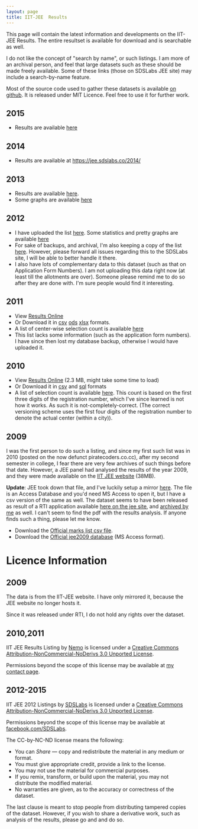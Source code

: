 ```yaml
---
layout: page
title: IIT-JEE  Results
---
```


This page will contain the latest information and developments on the IIT-JEE Results. The entire resultset is available for download and is searchable as well. 

I do not like the concept of "search by name", or such listings. I am more of an archival person, and feel that large datasets such as these should be made freely available. Some of these links (those on
SDSLabs JEE site) may include a search-by-name feature.

Most of the source code used to gather these datasets is available [on github](https://github.com/captn3m0/iitjee/). It is released under MIT Licence. Feel free to use it for further work.

## 2015

* Results are available [here](https://jee.sdslabs.co/index2.html)

## 2014

* Results are available at <https://jee.sdslabs.co/2014/>

## 2013

* Results are available [here](https://jee.sdslabs.co/2013/).
* Some graphs are available [here](https://jee.sdslabs.co/graph/2013.html)

## 2012

* I have uploaded the list [here](https://jee.sdslabs.co/2012/). Some statistics and pretty graphs are available [here](https://jee.sdslabs.co/2012/graph/)
* For sake of backups, and archival, I'm also keeping a copy of the list [here](2012.html). However, please forward all issues regarding this to the SDSLabs site, I will be able to better handle it there.
* I also have lots of complementary data to this dataset (such as that on Application Form Numbers). I am not uploading this data right now (at least till the allotments are over). Someone please remind me to do so after they are done with. I'm sure people would find it interesting.

## 2011

* View [Results Online](./2011.html)
* Or Download it in [csv](./2011.csv) [ods](./2011.ods) [xlsx](2011.xlsx) formats.
* A list of center-wise selection count is available [here](./center.html)
* This list lacks some information (such as the application form numbers). I have since then lost my database backup, otherwise I would have uploaded it.

## 2010

* View [Results Online](./2010.html) (2.3 MB, might take some time to load)
* Or Download it in [csv](./2010.csv) and [sql](./2010.sql) formats
* A list of selection count is available [here](./2010.center.html). This count is based on the first three digits of the registration number, which I've since learned is not how it works. As such it is not-completely-correct. (The correct versioning scheme uses the first four digits of the registration number to denote the actual center (within a city)).

## 2009

I was the first person to do such a listing, and since my first such list was in 2010 (posted on the now defunct piratecoders.co.cc), after my second semester in college, I fear there are very few archives of such things before that date. However, a JEE panel had analysed the results of the year 2009, and they were made available on the [IIT JEE website](http://jee.iitr.ernet.in/images/jee2009.mdb) (38MB).

**Update**: JEE took down that file, and I've luckily setup a mirror [here](http://ge.tt/4lLmqf32). The file is an Access Database and you'd need MS Access to open it, but I have a csv version of the same as well. The dataset seems to have been released as result of a RTI application available [here on the jee site](http://jee.iitr.ernet.in/images/SG-06112009-10.pdf), and [archived by me](SG-06112009-10.pdf) as well. I can't seem to find the pdf with the results analysis. If anyone finds such a thing, please let me know.

  * Download the [Official marks list csv file](http://ge.tt/4lLmqf32/v/1).
  * Download the [Official jee2009 database](http://ge.tt/4lLmqf32/v/0) (MS Access format).

# Licence Information

## 2009

The data is from the IIT-JEE website. I have only mirrored it, because the JEE website no longer hosts it.

Since it was released under RTI, I do not hold any rights over the dataset.

## 2010,2011

IIT JEE Results Listing by [Nemo](https://captnemo.in/) is licensed under a [Creative Commons Attribution-NonCommercial-NoDerivs 3.0 Unported License](http://creativecommons.org/licenses/by-nc-nd/3.0/).

Permissions beyond the scope of this license may be available at [my contact page](https://captnemo.in/contact). 

## 2012-2015

IIT JEE 2012 Listings by [SDSLabs](https://jee.sdslabs.co/) is licensed under a [Creative Commons Attribution-NonCommercial-NoDerivs 3.0 Unported License](http://creativecommons.org/licenses/by-nc-nd/3.0/).

Permissions beyond the scope of this license may be available at [facebook.com/SDSLabs](https://facebook.com/SDSLabs).

The CC-by-NC-ND license means the following:

- You can *Share* — copy and redistribute the material in any medium or format.
- You must give appropriate credit, provide a link to the license.
- You may not use the material for commercial purposes.
- If you remix, transform, or build upon the material, you may not distribute the modified material.
- No warranties are given, as to the accuracy or correctness of the dataset.

The last clause is meant to stop people from distributing tampered copies of
the dataset. However, if you wish to share a derivative work, such as analysis
of the results, please go and and do so.
